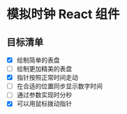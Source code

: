 # 模拟时钟 React 组件

## 目标清单

- [x] 绘制简单的表盘
- [ ] 绘制更加精美的表盘
- [x] 指针按照正常时间走动
- [ ] 在合适的位置同步显示数字时间
- [ ] 通过参数实现时分秒
- [x] 可以用鼠标拨动指针